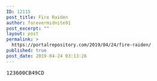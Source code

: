 ```yaml
---
ID: 12115
post_title: Fire Raiden
author: forevermidnite91
post_excerpt: ""
layout: post
permalink: >
  https://portalrepository.com/2019/04/24/fire-raiden/
published: true
post_date: 2019-04-24 03:13:26
---
```

<pre>123600CB49CD</pre>